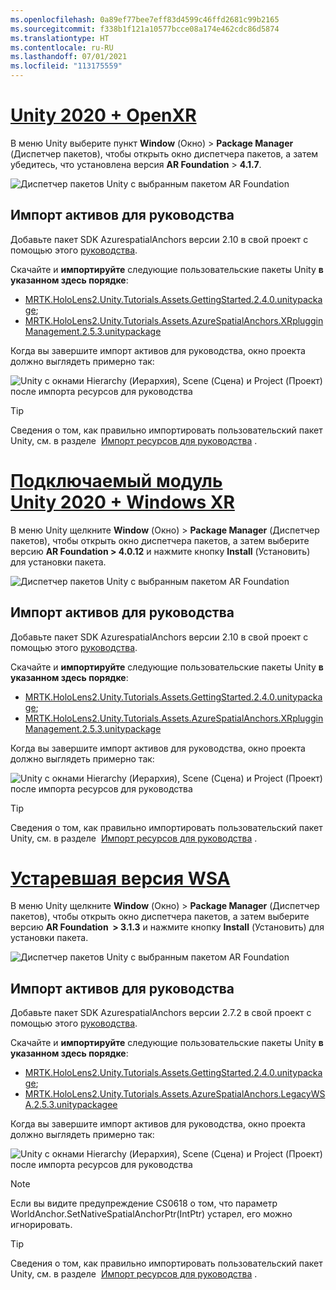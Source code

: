 ```yaml
---
ms.openlocfilehash: 0a89ef77bee7eff83d4599c46ffd2681c99b2165
ms.sourcegitcommit: f338b1f121a10577bcce08a174e462cdc86d5874
ms.translationtype: HT
ms.contentlocale: ru-RU
ms.lasthandoff: 07/01/2021
ms.locfileid: "113175559"
---
```

# <a name="unity-2020--openxr"></a>[Unity 2020 + OpenXR](#tab/openxr)

В меню Unity выберите пункт **Window** (Окно) > **Package Manager** (Диспетчер пакетов), чтобы открыть окно диспетчера пакетов, а затем убедитесь, что установлена версия **AR Foundation** > **4.1.7**.

![Диспетчер пакетов Unity с выбранным пакетом AR Foundation](../images/mr-learning-asa/asa-02-section3-step1-1-OpenXR.png)

## <a name="importing-the-tutorial-assets"></a>Импорт активов для руководства

Добавьте пакет SDK AzurespatialAnchors версии 2.10 в свой проект с помощью этого [руководства](/azure/spatial-anchors/how-tos/setup-unity-project?tabs=UPMPackage).

Скачайте и **импортируйте** следующие пользовательские пакеты Unity **в указанном здесь порядке**:

* [MRTK.HoloLens2.Unity.Tutorials.Assets.GettingStarted.2.4.0.unitypackage](https://github.com/microsoft/MixedRealityLearning/releases/download/getting-started-v2.4.0/MRTK.HoloLens2.Unity.Tutorials.Assets.GettingStarted.2.4.0.unitypackage);
* [MRTK.HoloLens2.Unity.Tutorials.Assets.AzureSpatialAnchors.XRplugginManagement.2.5.3.unitypackage](https://github.com/microsoft/MixedRealityLearning/releases/download/azure-spatial-anchors-v2.5.3.1/MRTK.HoloLens2.Unity.Tutorials.Assets.AzureSpatialAnchors.XRplugginManagement.2.5.3.unitypackage)

Когда вы завершите импорт активов для руководства, окно проекта должно выглядеть примерно так:

![Unity с окнами Hierarchy (Иерархия), Scene (Сцена) и Project (Проект) после импорта ресурсов для руководства](../images/mr-learning-asa/asa-02-section3-step1-2-OpenXR.png)

> [!TIP]
> Сведения о том, как правильно импортировать пользовательский пакет Unity, см. в разделе  [Импорт ресурсов для руководства](../mr-learning-base-04.md#importing-the-tutorial-assets) .

# <a name="unity-2020--windows-xr-plugin"></a>[Подключаемый модуль Unity 2020 + Windows XR](#tab/winxr)

В меню Unity щелкните **Window** (Окно) > **Package Manager** (Диспетчер пакетов), чтобы открыть окно диспетчера пакетов, а затем выберите версию **AR Foundation > 4.0.12** и нажмите кнопку **Install** (Установить) для установки пакета.

![Диспетчер пакетов Unity с выбранным пакетом AR Foundation](../images/mr-learning-asa/asa-02-section3-step1-1-XRSDK.png)

## <a name="importing-the-tutorial-assets"></a>Импорт активов для руководства

Добавьте пакет SDK AzurespatialAnchors версии 2.10 в свой проект с помощью этого [руководства](/azure/spatial-anchors/how-tos/setup-unity-project?tabs=UPMPackage).

Скачайте и **импортируйте** следующие пользовательские пакеты Unity **в указанном здесь порядке**:

* [MRTK.HoloLens2.Unity.Tutorials.Assets.GettingStarted.2.4.0.unitypackage](https://github.com/microsoft/MixedRealityLearning/releases/download/getting-started-v2.4.0/MRTK.HoloLens2.Unity.Tutorials.Assets.GettingStarted.2.4.0.unitypackage);
* [MRTK.HoloLens2.Unity.Tutorials.Assets.AzureSpatialAnchors.XRplugginManagement.2.5.3.unitypackage](https://github.com/microsoft/MixedRealityLearning/releases/download/azure-spatial-anchors-v2.5.3.1/MRTK.HoloLens2.Unity.Tutorials.Assets.AzureSpatialAnchors.XRplugginManagement.2.5.3.unitypackage)

Когда вы завершите импорт активов для руководства, окно проекта должно выглядеть примерно так:

![Unity с окнами Hierarchy (Иерархия), Scene (Сцена) и Project (Проект) после импорта ресурсов для руководства](../images/mr-learning-asa/asa-02-section3-step1-2-XRSDK.PNG)

> [!TIP]
> Сведения о том, как правильно импортировать пользовательский пакет Unity, см. в разделе  [Импорт ресурсов для руководства](../mr-learning-base-04.md#importing-the-tutorial-assets) .

# <a name="legacy-wsa"></a>[Устаревшая версия WSA](#tab/wsa)

В меню Unity щелкните **Window** (Окно) > **Package Manager** (Диспетчер пакетов), чтобы открыть окно диспетчера пакетов, а затем выберите версию **AR Foundation  > 3.1.3** и нажмите кнопку **Install** (Установить) для установки пакета.

![Диспетчер пакетов Unity с выбранным пакетом AR Foundation](../images/mr-learning-asa/asa-02-section3-step1-1-Legacy.png)

## <a name="importing-the-tutorial-assets"></a>Импорт активов для руководства

Добавьте пакет SDK AzurespatialAnchors версии 2.7.2 в свой проект с помощью этого [руководства](/azure/spatial-anchors/how-tos/setup-unity-project?tabs=UPMPackage).

Скачайте и **импортируйте** следующие пользовательские пакеты Unity **в указанном здесь порядке**:

* [MRTK.HoloLens2.Unity.Tutorials.Assets.GettingStarted.2.4.0.unitypackage](https://github.com/microsoft/MixedRealityLearning/releases/download/getting-started-v2.4.0/MRTK.HoloLens2.Unity.Tutorials.Assets.GettingStarted.2.4.0.unitypackage);
* [MRTK.HoloLens2.Unity.Tutorials.Assets.AzureSpatialAnchors.LegacyWSA.2.5.3.unitypackagee](https://github.com/microsoft/MixedRealityLearning/releases/download/azure-spatial-anchors-v2.5.3.1/MRTK.HoloLens2.Unity.Tutorials.Assets.AzureSpatialAnchors.LegacyWSA.2.5.3.unitypackage)

Когда вы завершите импорт активов для руководства, окно проекта должно выглядеть примерно так:

![Unity с окнами Hierarchy (Иерархия), Scene (Сцена) и Project (Проект) после импорта ресурсов для руководства](../images/mr-learning-asa/asa-02-section3-step1-2-Legacy.png)

> [!NOTE]
> Если вы видите предупреждение CS0618 о том, что параметр WorldAnchor.SetNativeSpatialAnchorPtr(IntPtr) устарел, его можно игнорировать.

> [!TIP]
> Сведения о том, как правильно импортировать пользовательский пакет Unity, см. в разделе  [Импорт ресурсов для руководства](../mr-learning-base-04.md#importing-the-tutorial-assets) .
